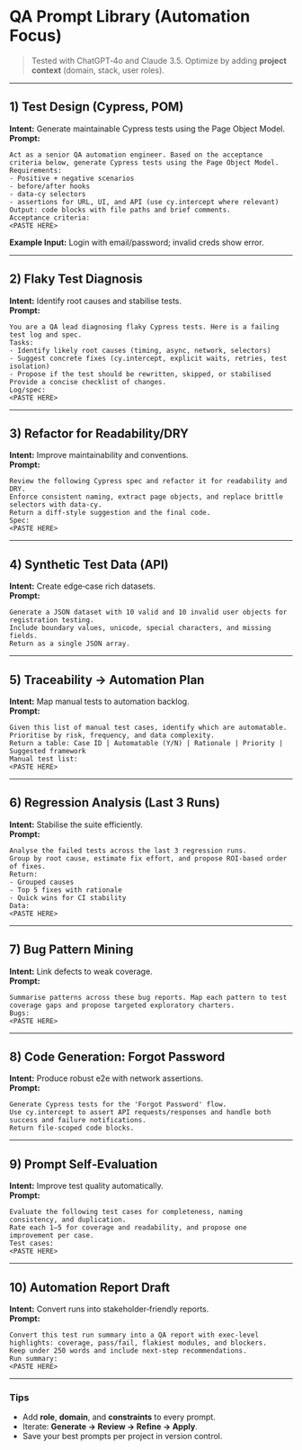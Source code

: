 # QA Prompt Library (Automation Focus)

> Tested with ChatGPT‑4o and Claude 3.5. Optimize by adding **project context** (domain, stack, user roles).

---

## 1) Test Design (Cypress, POM)
**Intent:** Generate maintainable Cypress tests using the Page Object Model.  
**Prompt:**
```
Act as a senior QA automation engineer. Based on the acceptance criteria below, generate Cypress tests using the Page Object Model. 
Requirements:
- Positive + negative scenarios
- before/after hooks
- data‑cy selectors
- assertions for URL, UI, and API (use cy.intercept where relevant)
Output: code blocks with file paths and brief comments.
Acceptance criteria:
<PASTE HERE>
```
**Example Input:** Login with email/password; invalid creds show error.

---

## 2) Flaky Test Diagnosis
**Intent:** Identify root causes and stabilise tests.  
**Prompt:**
```
You are a QA lead diagnosing flaky Cypress tests. Here is a failing test log and spec. 
Tasks:
- Identify likely root causes (timing, async, network, selectors)
- Suggest concrete fixes (cy.intercept, explicit waits, retries, test isolation)
- Propose if the test should be rewritten, skipped, or stabilised
Provide a concise checklist of changes.
Log/spec:
<PASTE HERE>
```

---

## 3) Refactor for Readability/DRY
**Intent:** Improve maintainability and conventions.  
**Prompt:**
```
Review the following Cypress spec and refactor it for readability and DRY. 
Enforce consistent naming, extract page objects, and replace brittle selectors with data‑cy.
Return a diff‑style suggestion and the final code.
Spec:
<PASTE HERE>
```

---

## 4) Synthetic Test Data (API)
**Intent:** Create edge‑case rich datasets.  
**Prompt:**
```
Generate a JSON dataset with 10 valid and 10 invalid user objects for registration testing.
Include boundary values, unicode, special characters, and missing fields.
Return as a single JSON array.
```

---

## 5) Traceability → Automation Plan
**Intent:** Map manual tests to automation backlog.  
**Prompt:**
```
Given this list of manual test cases, identify which are automatable.
Prioritise by risk, frequency, and data complexity. 
Return a table: Case ID | Automatable (Y/N) | Rationale | Priority | Suggested framework
Manual test list:
<PASTE HERE>
```

---

## 6) Regression Analysis (Last 3 Runs)
**Intent:** Stabilise the suite efficiently.  
**Prompt:**
```
Analyse the failed tests across the last 3 regression runs.
Group by root cause, estimate fix effort, and propose ROI‑based order of fixes.
Return:
- Grouped causes
- Top 5 fixes with rationale
- Quick wins for CI stability
Data:
<PASTE HERE>
```

---

## 7) Bug Pattern Mining
**Intent:** Link defects to weak coverage.  
**Prompt:**
```
Summarise patterns across these bug reports. Map each pattern to test coverage gaps and propose targeted exploratory charters.
Bugs:
<PASTE HERE>
```

---

## 8) Code Generation: Forgot Password
**Intent:** Produce robust e2e with network assertions.  
**Prompt:**
```
Generate Cypress tests for the 'Forgot Password' flow.
Use cy.intercept to assert API requests/responses and handle both success and failure notifications.
Return file‑scoped code blocks.
```

---

## 9) Prompt Self‑Evaluation
**Intent:** Improve test quality automatically.  
**Prompt:**
```
Evaluate the following test cases for completeness, naming consistency, and duplication. 
Rate each 1–5 for coverage and readability, and propose one improvement per case.
Test cases:
<PASTE HERE>
```

---

## 10) Automation Report Draft
**Intent:** Convert runs into stakeholder‑friendly reports.  
**Prompt:**
```
Convert this test run summary into a QA report with exec‑level highlights: coverage, pass/fail, flakiest modules, and blockers. 
Keep under 250 words and include next‑step recommendations.
Run summary:
<PASTE HERE>
```

---

### Tips
- Add **role**, **domain**, and **constraints** to every prompt.
- Iterate: **Generate → Review → Refine → Apply**.
- Save your best prompts per project in version control.
